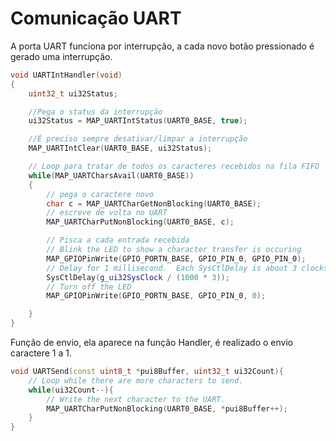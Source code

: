 # Comunicação UART
A porta UART funciona por interrupção, a cada novo botão pressionado é gerado uma interrupção.
```cpp
void UARTIntHandler(void)
{
    uint32_t ui32Status;

    //Pega o status da interrupção
    ui32Status = MAP_UARTIntStatus(UART0_BASE, true);

    //É preciso sempre desativar/limpar a interrupção
    MAP_UARTIntClear(UART0_BASE, ui32Status);

    // Loop para tratar de todos os caracteres recebidos na fila FIFO
    while(MAP_UARTCharsAvail(UART0_BASE))
    {
        // pega o caractere novo
        char c = MAP_UARTCharGetNonBlocking(UART0_BASE);
        // escreve de volta no UART
        MAP_UARTCharPutNonBlocking(UART0_BASE, c);

        // Pisca a cada entrada recebida
        // Blink the LED to show a character transfer is occuring
        MAP_GPIOPinWrite(GPIO_PORTN_BASE, GPIO_PIN_0, GPIO_PIN_0);
        // Delay for 1 millisecond.  Each SysCtlDelay is about 3 clocks.
        SysCtlDelay(g_ui32SysClock / (1000 * 3));
        // Turn off the LED
        MAP_GPIOPinWrite(GPIO_PORTN_BASE, GPIO_PIN_0, 0);

    }
}
```
Função de envio, ela aparece na função Handler, é realizado o envio caractere 1 a 1.
```cpp
void UARTSend(const uint8_t *pui8Buffer, uint32_t ui32Count){
    // Loop while there are more characters to send.
    while(ui32Count--){
        // Write the next character to the UART.
        MAP_UARTCharPutNonBlocking(UART0_BASE, *pui8Buffer++);
    }
}
```

